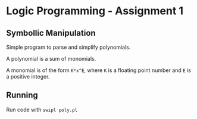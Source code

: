 # Logic Programming - Assignment 1

## Symbollic Manipulation

Simple program to parse and simplify polynomials.

A polynomial is a sum of monomials.

A monomial is of the form `K*x^E`, where `K` is a floating point number and `E` is a positive integer.

## Running
Run code with `swipl poly.pl`
